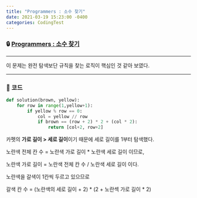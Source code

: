 ```yaml
---
title: "Programmers : 소수 찾기"
date: 2021-03-19 15:23:00 -0400
categories: CodingTest
---
```




### 🔒 [Programmers : 소수 찾기](https://programmers.co.kr/learn/courses/30/lessons/42842)

<hr>


이 문제는 완전 탐색보단 규칙을 찾는 로직이 핵심인 것 같아 보였다.


<hr>


### 🔑 코드

```python
def solution(brown, yellow):
    for row in range(1,yellow+1):
        if yellow % row == 0:
            col = yellow // row
            if brown == (row + 2) * 2 + (col * 2):
                return [col+2, row+2]
```

카펫의 **가로 길이 > 세로 길이**이기 때문에 세로 길이를 1부터 탐색했다.

노란색 전체 칸 수 = 노란색 가로 길이 * 노란색 세로 길이 이므로,

노란색 가로 길이 = 노란색 전체 칸 수 / 노란색 세로 길이 이다.

노란색을 갈색이 1칸씩 두르고 있으므로

갈색 칸 수 = (노란색의 세로 길이 + 2) * (2 + 노란섹 가로 길이 * 2)